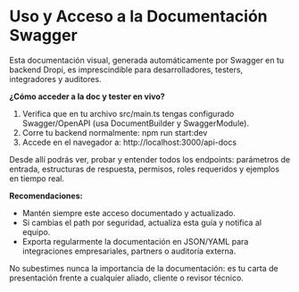 # Uso y Acceso a la Documentación Swagger

Esta documentación visual, generada automáticamente por Swagger en tu backend Dropi, es imprescindible para desarrolladores, testers, integradores y auditores.

**¿Cómo acceder a la doc y tester en vivo?**

1. Verifica que en tu archivo src/main.ts tengas configurado Swagger/OpenAPI (usa DocumentBuilder y SwaggerModule).
2. Corre tu backend normalmente:
   npm run start:dev
3. Accede en el navegador a:
   http://localhost:3000/api-docs

Desde allí podrás ver, probar y entender todos los endpoints: parámetros de entrada, estructuras de respuesta, permisos, roles requeridos y ejemplos en tiempo real.

**Recomendaciones:**
- Mantén siempre este acceso documentado y actualizado.
- Si cambias el path por seguridad, actualiza esta guía y notifica al equipo.
- Exporta regularmente la documentación en JSON/YAML para integraciones empresariales, partners o auditoría externa.

No subestimes nunca la importancia de la documentación: es tu carta de presentación frente a cualquier aliado, cliente o revisor técnico.
